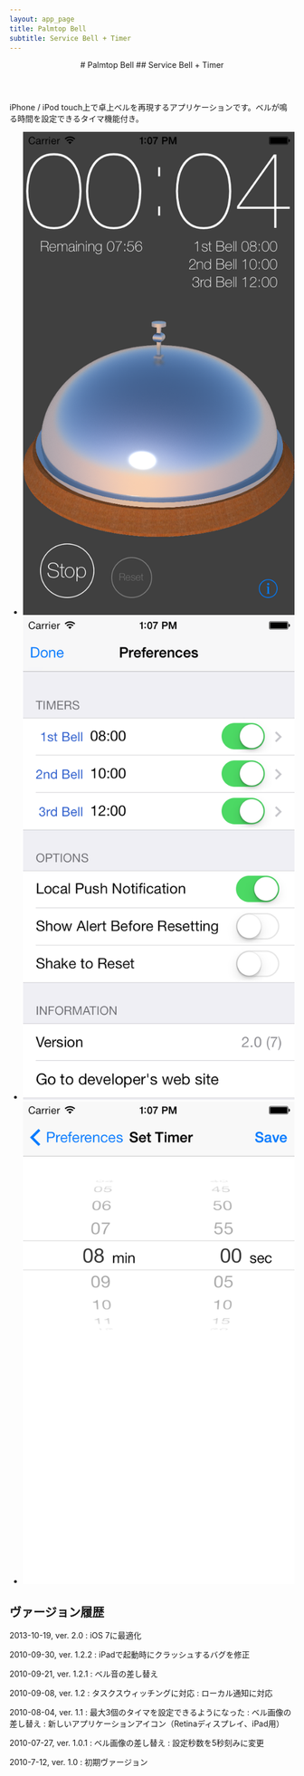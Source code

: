 ```yaml
---
layout: app_page
title: Palmtop Bell
subtitle: Service Bell + Timer
---
```


<header>
<div>
# Palmtop Bell
## Service Bell + Timer
</div>
</header>

iPhone / iPod touch上で卓上ベルを再現するアプリケーションです。ベルが鳴る時間を設定できるタイマ機能付き。

- ![](img/screenshot_main.png)
- ![](img/screenshot_preferences.png)
- ![](img/screenshot_set_timer.png)

## ヴァージョン履歴

2013-10-19, ver. 2.0
: iOS 7に最適化

2010-09-30, ver. 1.2.2
: iPadで起動時にクラッシュするバグを修正

2010-09-21, ver. 1.2.1
: ベル音の差し替え

2010-09-08, ver. 1.2
: タスクスウィッチングに対応
: ローカル通知に対応

2010-08-04, ver. 1.1
: 最大3個のタイマを設定できるようになった
: ベル画像の差し替え
: 新しいアプリケーションアイコン（Retinaディスプレイ、iPad用）

2010-07-27, ver. 1.0.1
: ベル画像の差し替え
: 設定秒数を5秒刻みに変更

2010-7-12, ver. 1.0
: 初期ヴァージョン
